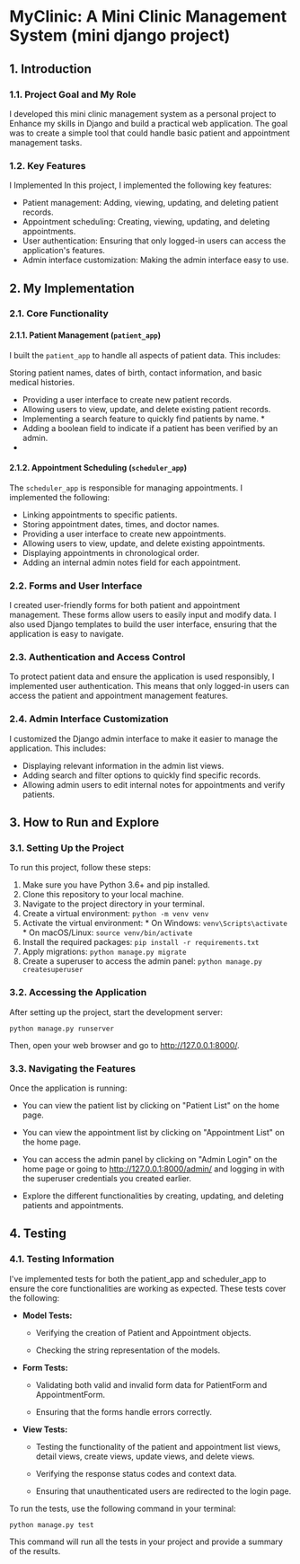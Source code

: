 # MyClinic: A Mini Clinic Management System (mini django project)

## 1. Introduction 

### 1.1. Project Goal and My Role

I developed this mini clinic management system as a personal project to Enhance my skills in Django and build a practical web application. The goal was to create a simple tool that could handle basic patient and appointment management tasks.

### 1.2. Key Features 

I Implemented In this project, I implemented the following key features: 

 - Patient management: Adding, viewing, updating, and deleting patient
   records.  
 - Appointment scheduling: Creating, viewing, updating, and    deleting
   appointments.
 - User authentication: Ensuring that only logged-in users can access
   the application's features.
 - Admin  interface customization: Making the admin interface easy to
   use.
## 2. My Implementation 

### 2.1. Core Functionality 

#### 2.1.1. Patient Management (`patient_app`)

I built the `patient_app` to handle all aspects of patient data. This includes: 

Storing patient names, dates of birth, contact information, and basic medical histories. 

 * Providing a user interface to create new patient records. 
 * Allowing users to view, update, and delete existing patient records.
 * Implementing a search feature to quickly find patients by name. *
 * Adding a boolean field to indicate if a patient has been verified by  an admin.
 * 
#### 2.1.2. Appointment Scheduling (`scheduler_app`)

 The `scheduler_app` is responsible for managing appointments. I implemented the following: 
 
 * Linking appointments to specific patients. 
 * Storing appointment dates, times, and doctor names. 
 * Providing a user interface to create new appointments. 
 * Allowing users to view, update, and delete  existing appointments.
 * Displaying  appointments in chronological order. 
 * Adding an internal admin notes field for each appointment.

### 2.2. Forms and User Interface

 I created user-friendly forms for both patient and appointment management. These forms allow users to easily input and modify data. I also used Django templates to build the user interface, ensuring that the application is easy to navigate. 
 
 ### 2.3. Authentication and Access Control 
 
 To protect patient data and ensure the application is used responsibly, I implemented user authentication. This means that only logged-in users can access the patient and appointment management features. 
 
 ### 2.4. Admin Interface Customization
 
  I customized the Django admin interface to make it easier to manage the application. This includes:
   * Displaying relevant information in the admin list views. 
   * Adding search and filter options to quickly find specific records. 
   * Allowing admin users to edit internal notes for appointments and verify patients.

## 3. How to Run and Explore

 ### 3.1. Setting Up the Project
  To run this project, follow these steps: 
  1. Make sure you have Python 3.6+ and pip installed. 
  2. Clone this repository to your local machine. 
  3.  Navigate to the project directory in your terminal. 
  4.  Create a virtual environment: `python -m venv venv` 
  5.  Activate the virtual environment: * On Windows: `venv\Scripts\activate` * On macOS/Linux: `source venv/bin/activate` 
  6. Install the required packages: `pip install -r requirements.txt`
  7.  Apply migrations: `python manage.py migrate` 
  8. Create a superuser to access the admin panel: `python manage.py createsuperuser`

### 3.2. Accessing the Application

After setting up the project, start the development server:

    python manage.py runserver

Then, open your web browser and go to http://127.0.0.1:8000/.

### 3.3. Navigating the Features

Once the application is running:

-   You can view the patient list by clicking on "Patient List" on the home page.
    
-   You can view the appointment list by clicking on "Appointment List" on the home page.
    
-   You can access the admin panel by clicking on "Admin Login" on the home page or going to http://127.0.0.1:8000/admin/ and logging in with the superuser credentials you created earlier.
    
-   Explore the different functionalities by creating, updating, and deleting patients and appointments.

## 4. Testing

### 4.1. Testing Information

I've implemented tests for both the patient_app and scheduler_app to ensure the core functionalities are working as expected. These tests cover the following:

-   **Model Tests:**
    
    -   Verifying the creation of Patient and Appointment objects.
        
    -   Checking the string representation of the models.
        
-   **Form Tests:**
    
    -   Validating both valid and invalid form data for PatientForm and AppointmentForm.
        
    -   Ensuring that the forms handle errors correctly.
        
-   **View Tests:**
    
    -   Testing the functionality of the patient and appointment list views, detail views, create views, update views, and delete views.
        
    -   Verifying the response status codes and context data.
        
    -   Ensuring that unauthenticated users are redirected to the login page.

To run the tests, use the following command in your terminal:


    python manage.py test

This command will run all the tests in your project and provide a summary of the results.
